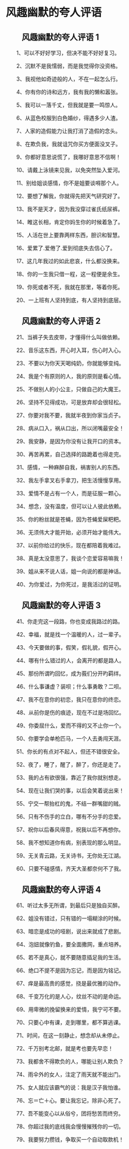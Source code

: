 # 风趣幽默的夸人评语

## 　　风趣幽默的夸人评语 1

　　1、可以不好好学习，但决不能不好好复习。

　　2、沉默不是我懦弱，而是我觉得你没资格。

　　3、我视他如奇迹般的人，不在一起怎么行。

　　4、你有你的诗和远方，我有我的懒和嚣张。

　　5、我可以一落千丈，但我就是要一鸣惊人。

　　6、从蓝色校服到白色婚纱，得遇多少人渣。

　　7、人家的造假能力让我打消了造假的念头。

　　8、在欺负我，我就诅咒你买方便面没叉子。

　　9、你都好意思说慌了，我哪好意思不信啊！

　　10、请戴上泳镜来见我，以免突然坠入爱河。

　　11、别给姐谈感情，你不是姐要谈嘚那个人。

　　12、要想了解我，你就得先把天气研究好了。

　　13、我不是天才，因为我没穿过雀氏纸尿裤。

　　14、睢这长相，肯定你妈生你的时候着急了。

　　15、人活在世上要靠两样东西，胆识和智慧。

　　16、爱累了.爱倦了.爱到彻底失去信心了。

　　17、这几年我过的如此悲哀，什么都没换来。

　　18、你的一生我只借一程，这一程便是余生。

　　19、你死或者不死，我就在那里，等着你死。

　　20、一上班有人坚持到底，有人坚持到底层。

## 　　风趣幽默的夸人评语 2

　　21、当裤子失去皮带，才懂得什么叫做依赖。

　　22、音乐这东西，开心时入耳，伤心时入心。

　　23、不要以为你天天喝纯奶，你就能够变纯。

　　24、我是个有原则的人，我的原则是看心情。

　　25、不做别人的小公主，只做自己的大魔王。

　　26、坚持不见得成功，可是放弃却会很轻松。

　　27、你要对我不要，我就半夜到你家当贞子。

　　28、病从口入，祸从口出，所以闭嘴最安全！

　　29、我安静，是因为你没有让我开口的资本。

　　30、再苦再累，自己选择的路跪着也得走完。

　　31、感情，一种麻醉自我，祸害别人的东西。

　　32、我左手拿叉右手拿刀，把生活慢慢享用。

　　33、爱情不是占有一个人，而是征服一颗心。

　　34、想念，没有温度，但可以让人彼此依赖。

　　35、你的粉丝就是苍蝇，因为苍蝇爱屎粑粑。

　　36、无须伟大才能开始，必须开始才能伟大。

　　37、以前你给过的快乐，现在都陪着我难过。

　　38、真是太没意思了，我谈个恋爱容易嘛我！

　　39、姐从来不说人话，姐一向说的都是神话。

　　40、为你爱过，为你死过，是我活过的证明。

## 　　风趣幽默的夸人评语 3

　　41、你走完这一段路，你也变成我路过的路。

　　42、幸福，就是找一个温暖的人，过一辈子。

　　43、今天要做的事，假笑，假礼貌，假开心。

　　44、哪有什么错过的人，会离开的都是路人。

　　45、那份所谓旳回忆，成为莪们分开旳羁绊。

　　46、什么事谦虚？装呗；什么事勇敢？二呗。

　　47、我不在意你的初恋，我只在意你的终恋。

　　48、从前你是伤的痕迹，现在不过是场回忆。

　　49、你委屈什么，爱而不得的又不止你一个。

　　50、你要学会单枪匹马，一个人去勇闯天涯。

　　51、你长的有点对不起人，但还不错很安全。

　　52、夜了，睡了，醒了，醉了，你还是走了。

　　53、我的占有欲很强，靠近了我你就别想走。

　　54、现在让我们哭的事，以后会笑着说出来！

　　55、宁交一帮抬杠的鬼，不结一群嘴甜的贼。

　　56、只有不伤手的立白，哪有不分手的恋爱。

　　57、祝你以后春风得意，祝我以后不再想你。

　　58、我不想知道你有病，别表现的那么明显。

　　59、无关青云路，无关诗书，无你处无江湖。

　　60、只要不碰感情，齐天大圣都奈何不了我。

## 　　风趣幽默的夸人评语 4

　　61、听过太多无所谓，到最后只是独自买醉。

　　62、姐没有错过，只有错的一塌糊涂的时候。

　　63、暗恋是成功的哑剧，说出来就成了悲剧。

　　64、泡妞就像钓鱼，要全面撒网，重点培养。

　　65、若不是真心，就不要随意插足我的生活。

　　66、绝口不提不是因为忘记，而是因为铭记。

　　67、痒是最高贵的感觉，挠是最优雅的动作。

　　68、千变万化的是人心，纹丝不动的是命运。

　　69、用卑微的挽留换来的爱情，我宁可不要。

　　70、只要心中有课，走到哪里，都不算逃课。

　　71、时间，在这一刻静止，想念却从未停止。

　　72、千万别考北邮，就是考也要先早恋！

　　73、我都舍不得欺负的人，哪能让别人欺负？

　　74、雨伞外的女人，注定了雨天就不能出门。

　　75、女人就应该霸气的说：我是汉子我怕谁。

　　76、忘＝亡＋心。要让我忘记，除非心死了。

　　77、吾不能变心以从俗兮，团将愁苦而终穷。

　　78、你超过我的底线我会慢慢摧残你的一切。

　　79、我要努力攒钱，争取买一个自动取款机！
